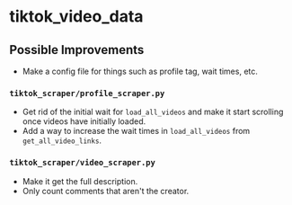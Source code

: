 # tiktok_video_data

## Possible Improvements

- Make a config file for things such as profile tag, wait times, etc.

### `tiktok_scraper/profile_scraper.py`

- Get rid of the initial wait for `load_all_videos` and make it start scrolling once videos have initially loaded. 
- Add a way to increase the wait times in `load_all_videos` from `get_all_video_links`.

### `tiktok_scraper/video_scraper.py`

- Make it get the full description. 
- Only count comments that aren't the creator. 
